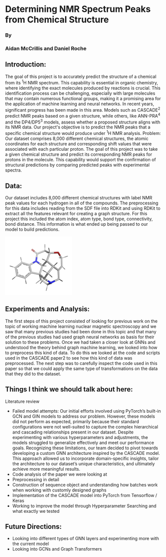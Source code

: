 # Determining NMR Spectrum Peaks from Chemical Structure
### By
### Aidan McCrillis and Daniel Roche
## Introduction:
The goal of this project is to accurately predict the structure of a chemical from its <sup>1</sup>H NMR spectrum. This capability is essential in organic chemistry, where identifying the exact molecules produced by reactions is crucial. This identification process can be challenging, especially with large molecules that may contain numerous functional groups, making it a promising area for the application of machine learning and neural networks. 
In recent years, significant progress has been made in this area. Models such as CASCADE<sup>2</sup> predict NMR peaks based on a given structure, while others, like ANN-PRA<sup>4</sup> and the DP4/DP5<sup>3</sup> models, assess whether a proposed structure aligns with its NMR data. Our project's objective is to predict the NMR peaks that a specific chemical structure would produce under <sup>1</sup>H NMR analysis.
Problem:
Our dataset comprises 8,000 different chemical structures, the atomic coordinates for each structure and corresponding shift values that were associated with each particular proton. The goal of this project was to take a given chemical structure and predict its corresponding NMR peaks for protons in the molecule. This capability would support the confirmation of structural predictions by comparing predicted peaks with experimental spectra.
## Data:
Our dataset includes 8,000 different chemical structures with label NMR peak values for each hydrogen in all of the compounds. The preprocessing for this data includes reading from the SDF file into RDKit and using RDKit to extract all the features relevant for creating a graph structure. For this project this included the atom index, atom type, bond type, connectivity, bond distance. This information is what ended up being passed to our model to build predictions.

![Chemical Structure Example](img/mol_pic.png "Sample Chemical Structure")


## Experiments and Analysis:
The first steps of this project consisted of looking for previous work on the topic of working machine learning nuclear magnetic spectroscopy and we saw that many previous studies had been done in this topic and that many of the previous studies had used graph neural networks as basis for their solution to these problems. Once we had taken a closer look at GNNs and understood the theory behind graph machine learning, we looked into how to preprocess this kind of data. To do this we looked at the code and scripts used in the CASCADE paper2 to see how this kind of data was preprocessed. The next step was to carefully inspect the code used in this paper so that we could apply the same type of transformations on the data that they did to the dataset. 


## Things I think we should talk about here:
Literature review
- Failed model attempts:
	Our initial efforts involved using PyTorch’s built-in GCN and GIN models to address our problem. However, these models did not perform as expected, primarily because their standard configurations were not well-suited to capture the complex hierarchical and cascading relationships present in our dataset. Despite experimenting with various hyperparameters and adjustments, the models struggled to generalize effectively and meet our performance goals. Recognizing these limitations, our team decided to pivot towards developing a custom GNN architecture inspired by the CASCADE model. This approach allowed us to incorporate domain-specific insights, tailor the architecture to our dataset’s unique characteristics, and ultimately achieve more meaningful results.
- Code analysis of the paper we were looking at
- Preprocessing in detail
- Construction of sequence object and understanding how batches work when working with customly designed graphs
- Implementation of the CASCADE model into PyTorch from Tensorflow / Keras
- Working to improve the model through Hyperparameter Searching and what exactly we tested

## Future Directions:
- Looking into different types of GNN layers and experimenting more with the current model
- Looking into GCNs and Graph Transformers
